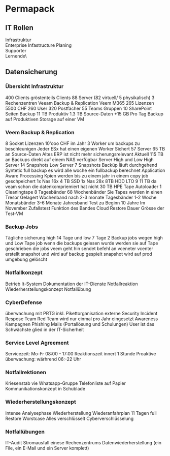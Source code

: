 # Permapack
## IT Rollen
Infrastruktur\
Enterprise Infastructure Planing\
Supporter\
Lernende\

## Datensicherung
### Übersicht Infrastruktur
400 Clients
gröstenteils Clients
88 Server (82 virtuell/ 5 physikalisch)
3 Rechenzentren
Veeam Backup & Replication
Veem M365 265 Lizenzen 5500 CHF
260 User
320 Postfächer
55 Teams Gruppen
10 SharePoint Seiten
Backup 11 TB
Produktiv 1.3 TB Source-Daten
+15 GB Pro Tag
Backup auf Produktiven Storage auf einer VM

### Veem Backup & Replication
8 Socket Lizenzen 
10'ooo CHF im Jahr
3 Worker um backups zu beschleunigen
Jeder ESx hat einen eigenen Worker
Sichert 57 Server 65 TB an Source-Daten
Altes ERP ist nicht mehr sicherungsrelevant
Aktuell 115 TB an Backups direkt auf einem NAS verfügbar
Server High und Low
High Server 14 Snapshots
Low Server 7 Snapshots
Backüp läuft durchgehend
Syntetic full backup es wird alle woche ein fullbackup berechnet
Application Aware Processing
Kpien werden bis zu einem jahr in einem copy job geschpeichert
1x Nas 16x 4 TB SSD
1x Nas 28x 8TB HDD
LTO 9 11 TB da veam schon die datenkompriemiert hat nicht 30 TB
HPE Tape Autoloader
1 Cleaningtape
8 Tagesbänder
68 Wochenbänder 
Sie Tapes werden in einen Tresor Gelagert
Wochenband nach 2-3 monate
Tagesbänder 1-2 Woche
Monatsbänder 3-6 Monate
Jahresband Test zu Beginn 10 Jahre
Im November Zufallstest
Funktion des Bandes
Cloud Restore
Dauer
Grösse der Test-VM

### Backup Jobs
Tägliche sicherung 
high 14 Tage
und low 7 Tage
2 Backup jobs wegen high und Low
Tape job wenn die backups gelesen wurde werden sie auf Tape geschrieben
die jobs veem geht hin sendet befehl an vceneter vcenter erstellt snapshot und wird auf backup gespielt snapshot wird auf prod umgebung gelöscht

### Notfallkonzept
Betrieb It-System
Dokumentation der IT-Dienste
Notfallreaktion
Wiederherstellungskonzept
Notfallübung

### CyberDefense
überwachung mit PRTG inkl. Pikettorganisation
externe Security Incident Respose Team
Red Team wird nur einmal pro Jahr eingesetzt
Awareness Kampagnen Phishing Mails (Portallösung und Schulungen)
User ist das Schwächste glied in der IT-Sicherheit

### Service Level Agreement
Servicezeit:
Mo-Fr 08:00 - 17:00
Reaktionszeit
innert 1 Stunde
Proaktive überwachung: wärhrend 06:-22 Uhr

### Notfallrektionen
Kriesenstab vie Whatsapp-Gruppe
Telefonliste auf Papier
Kommunikationskonzept in Schublade

###  Wiederherstellungskonzept
Intense Analysephase
Wiederherstellung
Wiederanfahrplan 11 Tagen full Restore
Worstcase Alles verschlüsselt
Cyberverschlüsselung

### Notfallübungen
IT-Audit
Stromausfall einese Rechenzentrums
Datenwiederherstellung (ein File, ein E-Mail und ein Server komplett)









